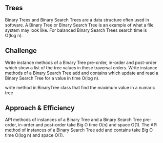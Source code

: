 ## Trees
Binary Trees and Binary Search Trees are a data structure often used in software. A Binary Tree or Binary Search Tree is an example of what a file system may look like. For balanced Binary Search Trees search time is O(log n).
## Challenge
Write instance methods of a Binary Tree pre-order, in-order and post-order which show a list of the tree values in these traversal orders. Write instance methods of a Binary Search Tree add and contains which update and read a Binary Search Tree for a value in time O(log n).

write method in BinaryTree class that find the maximum value in a numaric tree

## Approach & Efficiency
API methods of instances of a Binary Tree and a Binary Search Tree pre-order, in-order and post-order take Big O time O(n) and space O(1). The API method of instances of a Binary Search Tree add and contains take Big O time O(log n) and space O(1).
